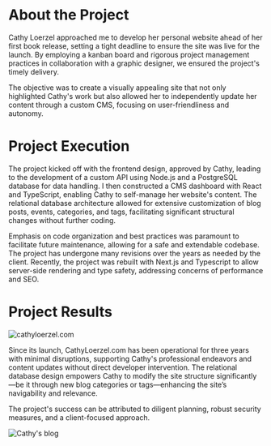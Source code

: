 # About the Project

Cathy Loerzel approached me to develop her personal website ahead of her first book release, setting a tight deadline to ensure the site was live for the launch. By employing a kanban board and rigorous project management practices in collaboration with a graphic designer, we ensured the project's timely delivery.

The objective was to create a visually appealing site that not only highlighted Cathy's work but also allowed her to independently update her content through a custom CMS, focusing on user-friendliness and autonomy.

# Project Execution

The project kicked off with the frontend design, approved by Cathy, leading to the development of a custom API using Node.js and a PostgreSQL database for data handling. I then constructed a CMS dashboard with React and TypeScript, enabling Cathy to self-manage her website's content. The relational database architecture allowed for extensive customization of blog posts, events, categories, and tags, facilitating significant structural changes without further coding.

Emphasis on code organization and best practices was paramount to facilitate future maintenance, allowing for a safe and extendable codebase. The project has undergone many revisions over the years as needed by the client. Recently, the project was rebuilt with Next.js and Typescript to allow server-side rendering and type safety, addressing concerns of performance and SEO.

# Project Results

![cathyloerzel.com](/blog/cathy-loerzel-dashboard.png)

Since its launch, CathyLoerzel.com has been operational for three years with minimal disruptions, supporting Cathy's professional endeavors and content updates without direct developer intervention. The relational database design empowers Cathy to modify the site structure significantly—be it through new blog categories or tags—enhancing the site’s navigability and relevance.

The project's success can be attributed to diligent planning, robust security measures, and a client-focused approach.

![Cathy's blog](/blog/cathy-blog.png)